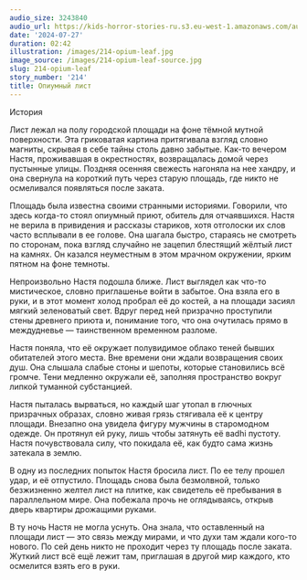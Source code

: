 ```yaml
---
audio_size: 3243840
audio_url: https://kids-horror-stories-ru.s3.eu-west-1.amazonaws.com/audio/214-opium-leaf.mp3
date: '2024-07-27'
duration: 02:42
illustration: /images/214-opium-leaf.jpg
image_source: /images/214-opium-leaf-source.jpg
slug: 214-opium-leaf
story_number: '214'
title: Опиумный лист
---
```


История

Лист лежал на полу городской площади на фоне тёмной мутной поверхности. Эта гриковатая картина притягивала взгляд словно магниты, скрывая в себе тайны столь давно забытые. Как-то вечером Настя, проживавшая в окрестностях, возвращалась домой через пустынные улицы. Поздняя осенняя свежесть нагоняла на нее хандру, и она свернула на короткий путь через старую площадь, где никто не осмеливался появляться после заката.

Площадь была известна своими странными историями. Говорили, что здесь когда-то стоял опиумный приют, обитель для отчаявшихся. Настя не верила в привидения и рассказы стариков, хотя отголоски их слов часто всплывали в ее голове. Она шагала быстро, стараясь не смотреть по сторонам, пока взгляд случайно не зацепил блестящий жёлтый лист на камнях. Он казался неуместным в этом мрачном окружении, ярким пятном на фоне темноты.

Непроизвольно Настя подошла ближе. Лист выглядел как что-то мистическое, словно приглашенье войти в забытое. Она взяла его в руки, и в этот момент холод пробрал её до костей, а на площади засиял мягкий зеленоватый свет. Вдруг перед ней призрачно проступили стены древнего приюта и, понимание того, что она очутилась прямо в междудневье — таинственном временном разломе.

Настя поняла, что её окружает полувидимое облако теней бывших обитателей этого места. Вне времени они ждали возвращения своих душ. Она слышала слабые стоны и шепоты, которые становились всё громче. Тени медленно окружали её, заполняя пространство вокруг липкой туманной субстанцией.

Настя пыталась вырваться, но каждый шаг утопал в глючных призрачных образах, словно живая грязь стягивала её к центру площади. Внезапно она увидела фигуру мужчины в старомодном одежде. Он протянул ей руку, лишь чтобы затянуть её вadhi пустоту. Настя почувствовала силу, что покидала её, как будто сама жизнь затекала в землю.

В одну из последних попыток Настя бросила лист. По ее телу прошел удар, и её отпустило. Площадь снова была безмолвной, только безжизненно желтел лист на плитке, как свидетель её пребывания в параллельном мире. Она побежала прочь не оглядываясь, открыв дверь квартиры дрожащими руками.

В ту ночь Настя не могла уснуть. Она знала, что оставленный на площади лист — это связь между мирами, и что духи там ждали кого-то нового. По сей день никто не проходит через ту площадь после заката. Жуткий лист всё ещё лежит там, приглашая в другой мир каждого, кто осмелится взять его в руки.